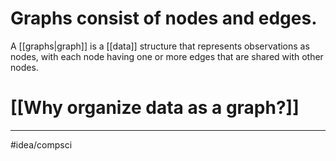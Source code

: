 # Graphs consist of nodes and edges.
A [[graphs|graph]] is a [[data]] structure that represents observations as nodes, with each node having one or more edges that are shared with other nodes. 

# [[Why organize data as a graph?]]

---
#idea/compsci 